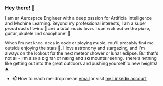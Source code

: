 ### Hey there! 👋

I am an Aerospace Engineer with a deep passion for Artificial Intelligence and Machine Learning. Beyond my professional interests, I am a super proud dad of twins 🙌 and a total music lover. I can rock out on the piano, guitar, ukulele and saxophone! 🎷

When I'm not knee-deep in code or playing music, you'll probably find me outside enjoying the stars 🔭. I love astronomy and stargazing, and I'm always on the lookout for the next meteor shower or lunar eclipse. But that's not all - I'm also a big fan of hiking and ski mountaineering. There's nothing like getting out into the great outdoors and pushing yourself to new heights! ⛰️

- 📫 How to reach me: drop me an [email](mailto:enrico.sain@gmail.com) or visit [my Linkedin account](https://www.linkedin.com/in/enrico-sain-46278317/)

<!--
**enricosain/enricosain** is a ✨ _special_ ✨ repository because its `README.md` (this file) appears on your GitHub profile.


-->

